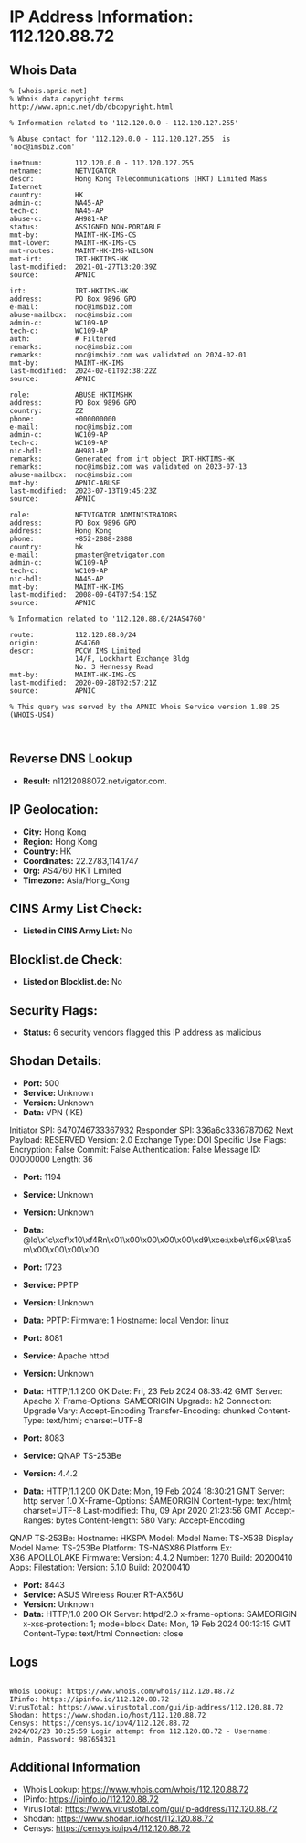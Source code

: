 # IP Address Information: 112.120.88.72

## Whois Data
```
% [whois.apnic.net]
% Whois data copyright terms    http://www.apnic.net/db/dbcopyright.html

% Information related to '112.120.0.0 - 112.120.127.255'

% Abuse contact for '112.120.0.0 - 112.120.127.255' is 'noc@imsbiz.com'

inetnum:        112.120.0.0 - 112.120.127.255
netname:        NETVIGATOR
descr:          Hong Kong Telecommunications (HKT) Limited Mass Internet
country:        HK
admin-c:        NA45-AP
tech-c:         NA45-AP
abuse-c:        AH981-AP
status:         ASSIGNED NON-PORTABLE
mnt-by:         MAINT-HK-IMS-CS
mnt-lower:      MAINT-HK-IMS-CS
mnt-routes:     MAINT-HK-IMS-WILSON
mnt-irt:        IRT-HKTIMS-HK
last-modified:  2021-01-27T13:20:39Z
source:         APNIC

irt:            IRT-HKTIMS-HK
address:        PO Box 9896 GPO
e-mail:         noc@imsbiz.com
abuse-mailbox:  noc@imsbiz.com
admin-c:        WC109-AP
tech-c:         WC109-AP
auth:           # Filtered
remarks:        noc@imsbiz.com
remarks:        noc@imsbiz.com was validated on 2024-02-01
mnt-by:         MAINT-HK-IMS
last-modified:  2024-02-01T02:38:22Z
source:         APNIC

role:           ABUSE HKTIMSHK
address:        PO Box 9896 GPO
country:        ZZ
phone:          +000000000
e-mail:         noc@imsbiz.com
admin-c:        WC109-AP
tech-c:         WC109-AP
nic-hdl:        AH981-AP
remarks:        Generated from irt object IRT-HKTIMS-HK
remarks:        noc@imsbiz.com was validated on 2023-07-13
abuse-mailbox:  noc@imsbiz.com
mnt-by:         APNIC-ABUSE
last-modified:  2023-07-13T19:45:23Z
source:         APNIC

role:           NETVIGATOR ADMINISTRATORS
address:        PO Box 9896 GPO
address:        Hong Kong
phone:          +852-2888-2888
country:        hk
e-mail:         pmaster@netvigator.com
admin-c:        WC109-AP
tech-c:         WC109-AP
nic-hdl:        NA45-AP
mnt-by:         MAINT-HK-IMS
last-modified:  2008-09-04T07:54:15Z
source:         APNIC

% Information related to '112.120.88.0/24AS4760'

route:          112.120.88.0/24
origin:         AS4760
descr:          PCCW IMS Limited
                14/F, Lockhart Exchange Bldg
                No. 3 Hennessy Road
mnt-by:         MAINT-HK-IMS-CS
last-modified:  2020-09-28T02:57:21Z
source:         APNIC

% This query was served by the APNIC Whois Service version 1.88.25 (WHOIS-US4)



```
## Reverse DNS Lookup
- **Result:** n11212088072.netvigator.com.

## IP Geolocation:
- **City:** Hong Kong
- **Region:** Hong Kong
- **Country:** HK
- **Coordinates:** 22.2783,114.1747
- **Org:** AS4760 HKT Limited
- **Timezone:** Asia/Hong_Kong

## CINS Army List Check:
- **Listed in CINS Army List:** 
No

## Blocklist.de Check:
- **Listed on Blocklist.de:** 
No

## Security Flags:
- **Status:** 6 security vendors flagged this IP address as malicious

## Shodan Details:
- **Port:** 500
- **Service:** Unknown
- **Version:** Unknown
- **Data:** VPN (IKE)

Initiator SPI: 6470746733367932
Responder SPI: 336a6c3336787062
Next Payload: RESERVED
Version: 2.0
Exchange Type: DOI Specific Use
Flags:
    Encryption:     False
    Commit:         False
    Authentication: False
Message ID: 00000000
Length: 36

- **Port:** 1194
- **Service:** Unknown
- **Version:** Unknown
- **Data:** @lq\x1c\xcf\x10\xf4Rn\x01\x00\x00\x00\x00\xd9\xce:\xbe\xf6\x98\xa5m\x00\x00\x00\x00

- **Port:** 1723
- **Service:** PPTP
- **Version:** Unknown
- **Data:** PPTP:
  Firmware: 1
  Hostname: local
  Vendor: linux

- **Port:** 8081
- **Service:** Apache httpd
- **Version:** Unknown
- **Data:** HTTP/1.1 200 OK
Date: Fri, 23 Feb 2024 08:33:42 GMT
Server: Apache
X-Frame-Options: SAMEORIGIN
Upgrade: h2
Connection: Upgrade
Vary: Accept-Encoding
Transfer-Encoding: chunked
Content-Type: text/html; charset=UTF-8



- **Port:** 8083
- **Service:** QNAP TS-253Be
- **Version:** 4.4.2
- **Data:** HTTP/1.1 200 OK
Date: Mon, 19 Feb 2024 18:30:21 GMT
Server: http server 1.0
X-Frame-Options: SAMEORIGIN
Content-type: text/html; charset=UTF-8
Last-modified: Thu, 09 Apr 2020 21:23:56 GMT
Accept-Ranges: bytes
Content-length: 580
Vary: Accept-Encoding


QNAP TS-253Be:
  Hostname: HKSPA
  Model:
    Model Name: TS-X53B
    Display Model Name: TS-253Be
    Platform: TS-NASX86
    Platform Ex: X86_APOLLOLAKE
  Firmware:
    Version: 4.4.2
    Number: 1270
    Build: 20200410
  Apps:
    Filestation:
      Version: 5.1.0
      Build: 20200410


- **Port:** 8443
- **Service:** ASUS Wireless Router RT-AX56U
- **Version:** Unknown
- **Data:** HTTP/1.0 200 OK
Server: httpd/2.0
x-frame-options: SAMEORIGIN
x-xss-protection: 1; mode=block
Date: Mon, 19 Feb 2024 00:13:15 GMT
Content-Type: text/html
Connection: close



## Logs
```

Whois Lookup: https://www.whois.com/whois/112.120.88.72
IPinfo: https://ipinfo.io/112.120.88.72
VirusTotal: https://www.virustotal.com/gui/ip-address/112.120.88.72
Shodan: https://www.shodan.io/host/112.120.88.72
Censys: https://censys.io/ipv4/112.120.88.72
2024/02/23 10:25:59 Login attempt from 112.120.88.72 - Username: admin, Password: 987654321

```
## Additional Information
- Whois Lookup: https://www.whois.com/whois/112.120.88.72
- IPinfo: https://ipinfo.io/112.120.88.72
- VirusTotal: https://www.virustotal.com/gui/ip-address/112.120.88.72
- Shodan: https://www.shodan.io/host/112.120.88.72
- Censys: https://censys.io/ipv4/112.120.88.72

